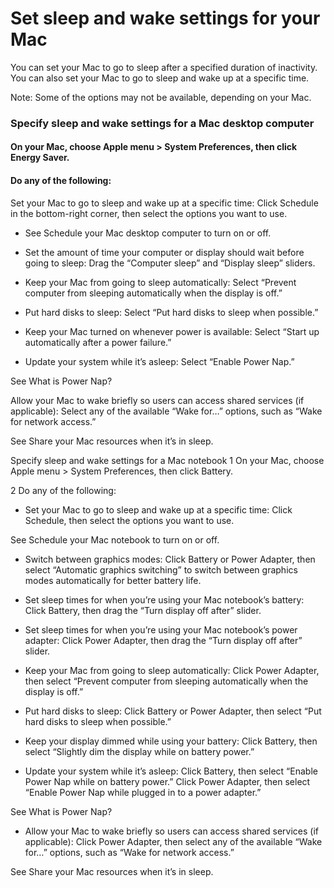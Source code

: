 # Set sleep and wake settings for your Mac

You can set your Mac to go to sleep after a specified duration of inactivity. You can also set your Mac to go to sleep and wake up at a specific time.

Note: Some of the options may not be available, depending on your Mac.

### Specify sleep and wake settings for a Mac desktop computer

#### On your Mac, choose Apple menu  > System Preferences, then click Energy Saver.

#### Do any of the following:

Set your Mac to go to sleep and wake up at a specific time: Click Schedule in the bottom-right corner, then select the options you want to use.

- See Schedule your Mac desktop computer to turn on or off.

- Set the amount of time your computer or display should wait before going to sleep: Drag the “Computer sleep” and “Display sleep” sliders.

- Keep your Mac from going to sleep automatically: Select “Prevent computer from sleeping automatically when the display is off.”

- Put hard disks to sleep: Select “Put hard disks to sleep when possible.”

- Keep your Mac turned on whenever power is available: Select “Start up automatically after a power failure.”

- Update your system while it’s asleep: Select “Enable Power Nap.”

See What is Power Nap?

Allow your Mac to wake briefly so users can access shared services (if applicable): Select any of the available “Wake for…” options, such as “Wake for network access.”

See Share your Mac resources when it’s in sleep.

Specify sleep and wake settings for a Mac notebook
1 On your Mac, choose Apple menu  > System Preferences, then click Battery.

2 Do any of the following:

- Set your Mac to go to sleep and wake up at a specific time: Click Schedule, then select the options you want to use.

See Schedule your Mac notebook to turn on or off.

- Switch between graphics modes: Click Battery or Power Adapter, then select “Automatic graphics switching” to switch between graphics modes automatically for better battery life.

- Set sleep times for when you’re using your Mac notebook’s battery: Click Battery, then drag the “Turn display off after” slider.

- Set sleep times for when you’re using your Mac notebook’s power adapter: Click Power Adapter, then drag the “Turn display off after” slider.

- Keep your Mac from going to sleep automatically: Click Power Adapter, then select “Prevent computer from sleeping automatically when the display is off.”

- Put hard disks to sleep: Click Battery or Power Adapter, then select “Put hard disks to sleep when possible.”

- Keep your display dimmed while using your battery: Click Battery, then select “Slightly dim the display while on battery power.”

- Update your system while it’s asleep: Click Battery, then select “Enable Power Nap while on battery power.” Click Power Adapter, then select “Enable Power Nap while plugged in to a power adapter.”

See What is Power Nap?

- Allow your Mac to wake briefly so users can access shared services (if applicable): Click Power Adapter, then select any of the available “Wake for…” options, such as “Wake for network access.”

See Share your Mac resources when it’s in sleep.